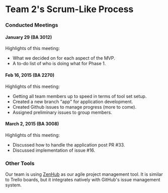# Team 2's Scrum-Like Process

### Conducted Meetings

#### January 29 (BA 3012)

Highlights of this meeting:

- What we decided on for each aspect of the MVP.
- A to-do list of who is doing what for Phase 1.

#### Feb 16, 2015 (BA 2270)

Highlights of this meeting:

- Getting all team members up to speed in terms of tool set setup.
- Created a new branch "app" for application development.
- Created Github issues to manage progress (more to come).
- Assigned preliminary issues to group members.

#### March 2, 2015 (BA 3008)

Highlights of this meeting:

- Discussed how to handle the application post PR #33. 
- Discussed implementation of issue #16.

### Other Tools

Our team is using [ZenHub](https://www.zenhub.io/) as our agile project management tool. It is similar to Trello boards, but it integrates natively with GitHub's issue management system.

